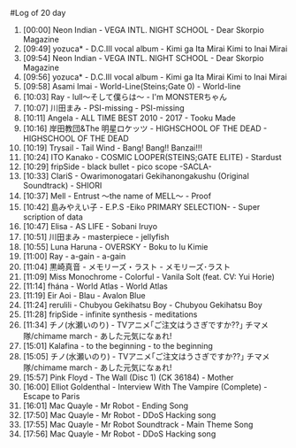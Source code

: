 #Log of 20 day

1. [00:00] Neon Indian - VEGA INTL. NIGHT SCHOOL - Dear Skorpio Magazine
1. [09:49] yozuca* - D.C.III vocal album - Kimi ga Ita Mirai Kimi to Inai Mirai
1. [09:54] Neon Indian - VEGA INTL. NIGHT SCHOOL - Dear Skorpio Magazine
1. [09:56] yozuca* - D.C.III vocal album - Kimi ga Ita Mirai Kimi to Inai Mirai
1. [09:58] Asami Imai - World-Line(Steins;Gate 0) - World-line
1. [10:03] Ray - lull〜そして僕らは〜 - I'm MONSTERちゃん
1. [10:07] 川田まみ - PSI-missing - PSI-missing
1. [10:11] Angela - ALL TIME BEST 2010 - 2017 - Tooku Made
1. [10:16] 岸田教団&The 明星ロケッツ - HIGHSCHOOL OF THE DEAD - HIGHSCHOOL OF THE DEAD
1. [10:19] Trysail - Tail Wind - Bang! Bang!! Banzai!!!
1. [10:24] ITO Kanako - COSMIC LOOPER(STEINS;GATE ELITE) - Stardust
1. [10:29] fripSide - black bullet - pico scope -SACLA-
1. [10:33] ClariS - Owarimonogatari Gekihanongakushu (Original Soundtrack) - SHIORI
1. [10:37] Mell - Entrust 〜the name of MELL〜 - Proof
1. [10:42] 島みやえい子 - E.P.S -Eiko PRIMARY SELECTION- - Super scription of data
1. [10:47] Elisa - AS LIFE - Sobani Iruyo
1. [10:51] 川田まみ - masterpiece - jellyfish
1. [10:55] Luna Haruna - OVERSKY - Boku to Iu Kimie
1. [11:00] Ray - a-gain - a-gain
1. [11:04] 黒崎真音 - メモリーズ・ラスト - メモリーズ･ラスト
1. [11:09] Miss Monochrome - Colorful - Vanila Solt (feat. CV: Yui Horie)
1. [11:14] fhána - World Atlas - World Atlas
1. [11:19] Eir Aoi - Blau - Avalon Blue
1. [11:24] rerulili - Chubyou Gekihatsu Boy - Chubyou Gekihatsu Boy
1. [11:28] fripSide - infinite synthesis - meditations
1. [11:34] チノ(水瀬いのり) - TVアニメ｢ご注文はうさぎですか??｣ チマメ隊/chimame march - あした元気になぁれ!
1. [15:01] Kalafina - to the beginning - to the beginning
1. [15:05] チノ(水瀬いのり) - TVアニメ｢ご注文はうさぎですか??｣ チマメ隊/chimame march - あした元気になぁれ!
1. [15:57] Pink Floyd - The Wall (Disc 1) (CK 36184) - Mother
1. [16:00] Elliot Goldenthal - Interview With The Vampire (Complete) - Escape to Paris
1. [16:01] Mac Quayle - Mr Robot - Ending Song
1. [17:50] Mac Quayle - Mr Robot - DDoS Hacking song
1. [17:55] Mac Quayle - Mr Robot Soundtrack - Main Theme Song
1. [17:56] Mac Quayle - Mr Robot - DDoS Hacking song
